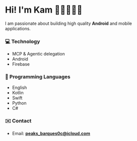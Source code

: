 # Hi! I'm Kam ✌🏾👨🏾‍💻

I am passionate about building high quality **Android** and mobile applications.

### 💻 Technology 

- MCP & Agentic delegation
- Android 
- Firebase

### 🧠 Programming Languages 

- English
- Kotlin
- Swift
- Python
- C#

### ✉️ Contact

- Email: **[peaks_barques0c@icloud.com](mailto:peaks_barques0c@icloud.com)**
